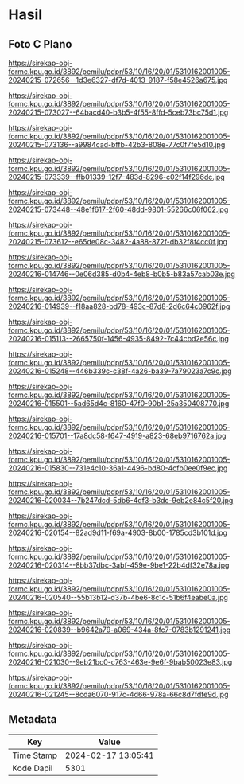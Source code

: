 # Hasil

## Foto C Plano

https://sirekap-obj-formc.kpu.go.id/3892/pemilu/pdpr/53/10/16/20/01/5310162001005-20240215-072656--1d3e6327-df7d-4013-9187-f58e4526a675.jpg

https://sirekap-obj-formc.kpu.go.id/3892/pemilu/pdpr/53/10/16/20/01/5310162001005-20240215-073027--64bacd40-b3b5-4f55-8ffd-5ceb73bc75d1.jpg

https://sirekap-obj-formc.kpu.go.id/3892/pemilu/pdpr/53/10/16/20/01/5310162001005-20240215-073136--a9984cad-bffb-42b3-808e-77c0f7fe5d10.jpg

https://sirekap-obj-formc.kpu.go.id/3892/pemilu/pdpr/53/10/16/20/01/5310162001005-20240215-073339--ffb01339-12f7-483d-8296-c02f14f296dc.jpg

https://sirekap-obj-formc.kpu.go.id/3892/pemilu/pdpr/53/10/16/20/01/5310162001005-20240215-073448--48e1f617-2f60-48dd-9801-55266c06f062.jpg

https://sirekap-obj-formc.kpu.go.id/3892/pemilu/pdpr/53/10/16/20/01/5310162001005-20240215-073612--e65de08c-3482-4a88-872f-db32f8f4cc0f.jpg

https://sirekap-obj-formc.kpu.go.id/3892/pemilu/pdpr/53/10/16/20/01/5310162001005-20240216-014746--0e06d385-d0b4-4eb8-b0b5-b83a57cab03e.jpg

https://sirekap-obj-formc.kpu.go.id/3892/pemilu/pdpr/53/10/16/20/01/5310162001005-20240216-014939--f18aa828-bd78-493c-87d8-2d6c64c0962f.jpg

https://sirekap-obj-formc.kpu.go.id/3892/pemilu/pdpr/53/10/16/20/01/5310162001005-20240216-015113--2665750f-1456-4935-8492-7c44cbd2e56c.jpg

https://sirekap-obj-formc.kpu.go.id/3892/pemilu/pdpr/53/10/16/20/01/5310162001005-20240216-015248--446b339c-c38f-4a26-ba39-7a79023a7c9c.jpg

https://sirekap-obj-formc.kpu.go.id/3892/pemilu/pdpr/53/10/16/20/01/5310162001005-20240216-015501--5ad65d4c-8160-47f0-90b1-25a350408770.jpg

https://sirekap-obj-formc.kpu.go.id/3892/pemilu/pdpr/53/10/16/20/01/5310162001005-20240216-015701--17a8dc58-f647-4919-a823-68eb9716762a.jpg

https://sirekap-obj-formc.kpu.go.id/3892/pemilu/pdpr/53/10/16/20/01/5310162001005-20240216-015830--731e4c10-36a1-4496-bd80-4cfb0ee0f9ec.jpg

https://sirekap-obj-formc.kpu.go.id/3892/pemilu/pdpr/53/10/16/20/01/5310162001005-20240216-020034--7b247dcd-5db6-4df3-b3dc-9eb2e84c5f20.jpg

https://sirekap-obj-formc.kpu.go.id/3892/pemilu/pdpr/53/10/16/20/01/5310162001005-20240216-020154--82ad9d11-f69a-4903-8b00-1785cd3b101d.jpg

https://sirekap-obj-formc.kpu.go.id/3892/pemilu/pdpr/53/10/16/20/01/5310162001005-20240216-020314--8bb37dbc-3abf-459e-9be1-22b4df32e78a.jpg

https://sirekap-obj-formc.kpu.go.id/3892/pemilu/pdpr/53/10/16/20/01/5310162001005-20240216-020540--55b13b12-d37b-4be6-8c1c-51b6f4eabe0a.jpg

https://sirekap-obj-formc.kpu.go.id/3892/pemilu/pdpr/53/10/16/20/01/5310162001005-20240216-020839--b9642a79-a069-434a-8fc7-0783b1291241.jpg

https://sirekap-obj-formc.kpu.go.id/3892/pemilu/pdpr/53/10/16/20/01/5310162001005-20240216-021030--9eb21bc0-c763-463e-9e6f-9bab50023e83.jpg

https://sirekap-obj-formc.kpu.go.id/3892/pemilu/pdpr/53/10/16/20/01/5310162001005-20240216-021245--8cda6070-917c-4d66-978a-66c8d7fdfe9d.jpg


## Metadata

| Key        | Value               |
| ---------- | ------------------- |
| Time Stamp | 2024-02-17 13:05:41 |
| Kode Dapil | 5301                |



